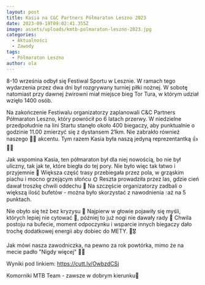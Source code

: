 ```yaml
---
layout: post
title: Kasia na C&C Partners Półmaraton Leszno 2023
date: 2023-09-19T09:02:41.355Z
image: assets/uploads/kmtb-polmaraton-leszno-2023.jpg
categories:
  - Aktualności
  - Zawody
tags:
  - Półmaraton Leszno
author: ola
---
```

8-10 września odbył się Festiwal Sportu w Lesznie. W ramach tego wydarzenia przez dwa dni był rozgrywany turniej piłki nożnej. W sobotę natomiast przy dawnej żwirowni miał miejsce bieg Tor Tura, w którym udział wzięło 1400 osób.
<!--more-->

Na zakończenie Festiwalu organizatorzy zaplanowali C&C Partners Półmaraton Leszno, który powrócił po 6 latach przerwy. W niedzielne przedpołudnie na lini Startu stanęło około 400 biegaczy, aby punktualnie o godzinie 11.00 zmierzyć się z dystansem 21km. Nie zabrakło również naszego 💚🖤 akcentu. Tym razem Kasia była naszą jedyną reprezentantką 👍🏃‍♀️

Jak wspomina Kasia, ten półmaraton był dla niej nowością, bo nie był uliczny, tak jak te, które biegła do tej pory. Nie było więc tak łatwo i przyjemnie 🥴  Większa część trasy przebiegała przez pola, w grząskim piachu i mocno grzejącym słońcu 🌞 Reszta prowadziła przez las, gdzie cień dawał troszkę chwili oddechu 🤭 Na szczęście organizatorzy zadbali o większą ilość bufetów - można było skorzystać z nawodnienia 💧aż na 5 punktach.

Nie obyło się też bez kryzysu 🥴 Najpierw w głowie pojawiły się myśli, których lepiej nie cytować 🫣, później  to już nogi nie dawały rady 🥵 Chwila postoju na bufecie, moment odpoczynku i wsparcie innych biegaczy dało trochę dodatkowej energii aby dobiec do METY. 🏁🎖

Jak mówi nasza zawodniczka, na pewno za rok powtórka, mimo że na mecie padło "Nigdy więcej" 🤭😁

Wyniki pod linkiem: <https://cutt.ly/OwbzdCSj>

Komorniki MTB Team - zawsze w dobrym kierunku🙂 